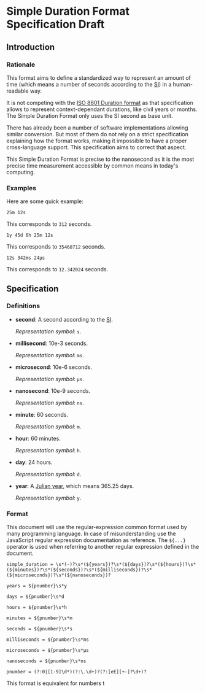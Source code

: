 # Simple Duration Format Specification Draft

## Introduction

### Rationale

This format aims to define a standardized way to represent an amount of time (which means a number of seconds according to the [SI](https://en.wikipedia.org/wiki/International_System_of_Units)) in a human-readable way.

It is not competing with the [ISO 8601 Duration format](https://en.wikipedia.org/wiki/ISO_8601) as that specification allows to represent context-dependant durations, like civil years or months. The Simple Duration Format only uses the SI second as base unit.

There has already been a number of software implementations allowing similar conversion. But most of them do not rely on a strict specification explaining how the format works, making it impossible to have a proper cross-language support. This specification aims to correct that aspect.

This Simple Duration Format is precise to the nanosecond as it is the most precise time measurement accessible by common means in today's computing.

### Examples

Here are some quick example:

```
25m 12s
```

This corresponds to `312` seconds.

```
1y 45d 6h 25m 12s
```

This corresponds to `35468712` seconds.

```
12s 342ms 24µs
```

This corresponds to `12.342024` seconds.

## Specification

### Definitions

* **second**: A second according to the [SI](https://en.wikipedia.org/wiki/International_System_of_Units).

  *Representation symbol*: `s`.

* **millisecond**: 10e-3 seconds.

  *Representation symbol*: `ms`.
  
* **microsecond**: 10e-6 seconds.

  *Representation symbol*: `µs`.
  
* **nanosecond**: 10e-9 seconds.

  *Representation symbol*: `ns`.
  
* **minute**: 60 seconds.

  *Representation symbol*: `m`.
  
* **hour**: 60 minutes.

  *Representation symbol*: `h`.
  
* **day**: 24 hours.

  *Representation symbol*: `d`.
  
* **year**: A [Julian year](https://en.wikipedia.org/wiki/Julian_year_(astronomy)), which means 365.25 days.

  *Representation symbol*: `y`.

### Format

This document will use the regular-expression common format used by many programming language. In case of misunderstanding use the JavaScript regular expression documentation as reference. The `${...}` operator is used when referring to another regular expression defined in the document.

```
simple_duration = \s*(-)?\s*(${years})?\s*(${days})?\s*(${hours})?\s*(${minutes})?\s*(${seconds})?\s*(${milliseconds})?\s*(${microseconds})?\s*(${nanoseconds})?
```

```
years = ${pnumber}\s*y
```

```
days = ${pnumber}\s*d
```

```
hours = ${pnumber}\s*h
```

```
minutes = ${pnumber}\s*m
```

```
seconds = ${pnumber}\s*s
```

```
milliseconds = ${pnumber}\s*ms
```

```
microseconds = ${pnumber}\s*µs
```

```
nanoseconds = ${pnumber}\s*ns
```

```
pnumber = (?:0|[1-9]\d*)(?:\.\d+)?(?:[eE][+-]?\d+)?
```

This format is equivalent for numbers t
